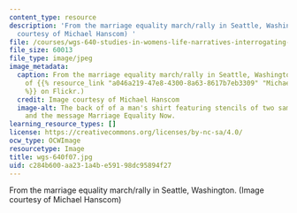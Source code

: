```yaml
---
content_type: resource
description: 'From the marriage equality march/rally in Seattle, Washington. (Image
  courtesy of Michael Hanscom) '
file: /courses/wgs-640-studies-in-womens-life-narratives-interrogating-marriage-case-studies-in-american-law-and-culture-fall-2007/c284b600aa231a4be59198dc95894f27_wgs-640f07.jpg
file_size: 60013
file_type: image/jpeg
image_metadata:
  caption: From the marriage equality march/rally in Seattle, Washington. (Image courtesy
    of {{% resource_link "a046a219-47e8-4300-8a63-8617b7eb3309" "Michael Hanscom"
    %}} on Flickr.)
  credit: Image courtesy of Michael Hanscom
  image-alt: The back of of a man's shirt featuring stencils of two same-sex couples
    and the message Marriage Equality Now.
learning_resource_types: []
license: https://creativecommons.org/licenses/by-nc-sa/4.0/
ocw_type: OCWImage
resourcetype: Image
title: wgs-640f07.jpg
uid: c284b600-aa23-1a4b-e591-98dc95894f27
---
```

From the marriage equality march/rally in Seattle, Washington. (Image courtesy of Michael Hanscom) 
